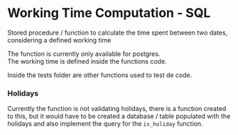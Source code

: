 # Working Time Computation - SQL

Stored procedure / function to calculate the time spent between two dates, considering a defined working time

The function is currently only available for postgres.  
The working time is defined inside the functions code.

Inside the tests folder are other functions used to test de code.


### Holidays

Currently the function is not validating holidays, there is a function created to this, but it would have to be created a database / table populated with the holidays and also implement the query for the `is_holiday` function.
